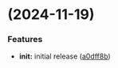 #  (2024-11-19)


### Features

* **init:** initial release ([a0dff8b](https://github.com/Moukrea/gommit/commit/a0dff8b45203d038641127c5e41d3a753eb7672e))




